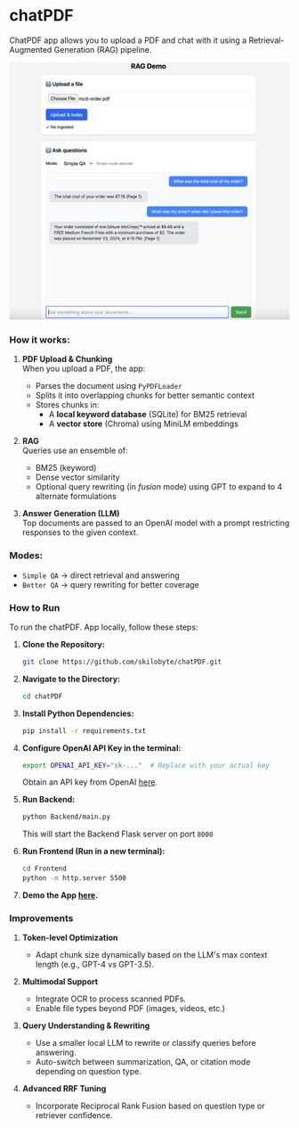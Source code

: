 # chatPDF

ChatPDF app allows you to upload a PDF and chat with it using a Retrieval-Augmented Generation (RAG) pipeline.

<p align="center">
  <img src="https://github.com/skilobyte/chatPDF/blob/main/Frontend/chatPDF-demo.png" width="600" alt="ChatPDF Demo">
</p>


### How it works:

1. **PDF Upload & Chunking**  
   When you upload a PDF, the app:
   - Parses the document using `PyPDFLoader`
   - Splits it into overlapping chunks for better semantic context
   - Stores chunks in:
     - A **local keyword database** (SQLite) for BM25 retrieval
     - A **vector store** (Chroma) using MiniLM embeddings

2. **RAG**  
   Queries use an ensemble of:
   - BM25 (keyword)
   - Dense vector similarity
   - Optional query rewriting (in *fusion* mode) using GPT to expand to 4 alternate formulations

3. **Answer Generation (LLM)**  
   Top documents are passed to an OpenAI model with a prompt restricting responses to the given context.

### Modes:
- `Simple QA` → direct retrieval and answering  
- `Better QA` → query rewriting for better coverage

### How to Run

To run the chatPDF. App locally, follow these steps:

1. **Clone the Repository:**
   ```bash
   git clone https://github.com/skilobyte/chatPDF.git
   ```
2. **Navigate to the Directory:**
   ```bash
   cd chatPDF
   ```
3. **Install Python Dependencies:**
    ```bash
   pip install -r requirements.txt
   ```
4. **Configure OpenAI API Key in the terminal:**
    ```bash
   export OPENAI_API_KEY="sk-..."  # Replace with your actual key
   ```
    Obtain an API key from OpenAI [here](https://platform.openai.com/account/api-keys).

5. **Run Backend:**
    ```bash
   python Backend/main.py
   ```
    This will start the Backend Flask server on port  ```8000```
6. **Run Frontend (Run in a new terminal):**
    ```bash
    cd Frontend
    python -m http.server 5500     
    ```
7. **Demo the App [here](http://localhost:5500/).**

### Improvements
1. **Token-level Optimization**
    - Adapt chunk size dynamically based on the LLM's max context length (e.g., GPT-4 vs GPT-3.5).

2. **Multimodal Support**
   - Integrate OCR to process scanned PDFs.
   - Enable file types beyond PDF (images, videos, etc.)

3. **Query Understanding & Rewriting**
   - Use a smaller local LLM to rewrite or classify queries before answering.
   - Auto-switch between summarization, QA, or citation mode depending on question type.

4. **Advanced RRF Tuning**
   - Incorporate Reciprocal Rank Fusion based on question type or retriever confidence.

